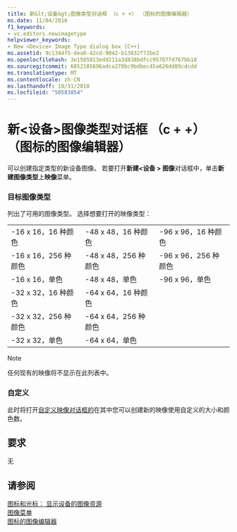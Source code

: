```yaml
---
title: 新&lt;设备&gt;图像类型对话框 （c + +） （图标的图像编辑器）
ms.date: 11/04/2016
f1_keywords:
- vc.editors.newimagetype
helpviewer_keywords:
- New <Device> Image Type dialog box [C++]
ms.assetid: 9c1344f5-dea0-42cd-9042-b13032f72be2
ms.openlocfilehash: 3e1505013edd211a3d838bdfcc957877d767bb18
ms.sourcegitcommit: 6052185696adca270bc9bdbec45a626dd89cdcdd
ms.translationtype: MT
ms.contentlocale: zh-CN
ms.lasthandoff: 10/31/2018
ms.locfileid: "50583854"
---
```

# <a name="new-ltdevicegt-image-type-dialog-box-c-image-editor-for-icons"></a>新&lt;设备&gt;图像类型对话框 （c + +） （图标的图像编辑器）

可以创建指定类型的新设备图像。 若要打开**新建\<设备 > 图像**对话框中，单击**新建图像类型**上**映像**菜单。

### <a name="target-image-type"></a>目标图像类型

列出了可用的图像类型。 选择想要打开的映像类型：

||||
|-|-|-|
|-16 x 16，16 种颜色|-48 x 48，16 种颜色|-96 x 96，16 种颜色|
|-16 x 16，256 种颜色|-48 x 48，256 种颜色|-96 x 96，256 种颜色|
|-16 x 16，单色|-48 x 48，单色|-96 x 96，单色|
|-32 x 32，16 种颜色|-64 x 64，16 种颜色||
|-32 x 32，256 种颜色|-64 x 64，256 种颜色||
|-32 x 32，单色|-64 x 64，单色||

> [!NOTE]
> 任何现有的映像将不显示在此列表中。

### <a name="custom"></a>自定义

此时将打开[自定义映像对话框的](custom-image-dialog-box-image-editor-for-icons.md)在其中您可以创建新的映像使用自定义的大小和颜色数。

## <a name="requirements"></a>要求

无

## <a name="see-also"></a>请参阅

[图标和光标： 显示设备的图像资源](../windows/icons-and-cursors-image-resources-for-display-devices-image-editor-for-icons.md)<br/>
[图像菜单](../windows/image-menu-image-editor-for-icons.md)<br/>
[图标的图像编辑器](../windows/image-editor-for-icons.md)